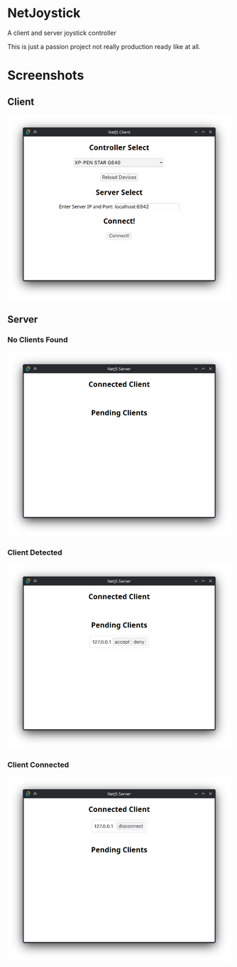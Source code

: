 # NetJoystick
A client and server joystick controller 

This is just a passion project not really production ready like at all.

# Screenshots

## Client

![alt text](https://github.com/Zarcix/NetJoystick/blob/master/assets/Client.png)

## Server

### No Clients Found
![alt_text](https://github.com/Zarcix/NetJoystick/blob/master/assets/Server.0.png)

### Client Detected
![alt_text](https://github.com/Zarcix/NetJoystick/blob/master/assets/Server.1.png)

### Client Connected
![alt_text](https://github.com/Zarcix/NetJoystick/blob/master/assets/Server.2.png)
